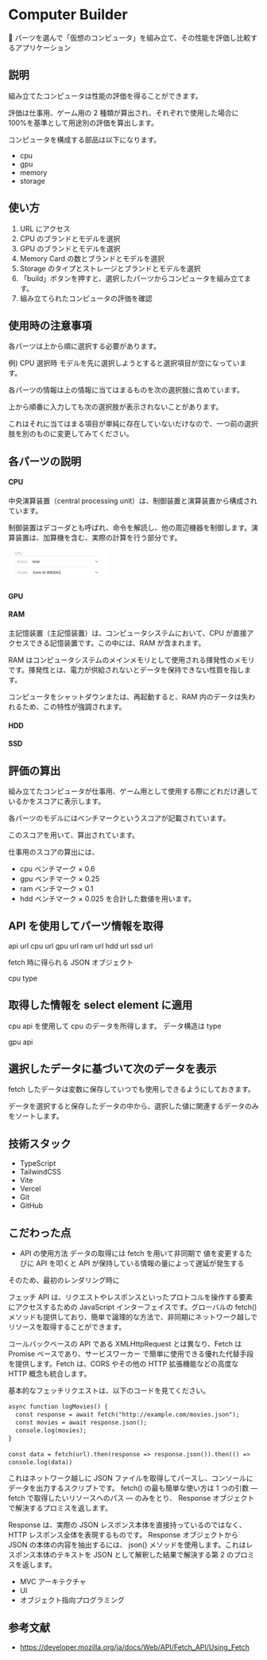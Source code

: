 
# Computer Builder

🤩 パーツを選んで「仮想のコンピュータ」を組み立て、その性能を評価し比較するアプリケーション

## 説明

組み立てたコンピュータは性能の評価を得ることができます。

評価は仕事用、ゲーム用の 2 種類が算出され、それぞれで使用した場合に 100%を基準として用途別の評価を算出します。

コンピュータを構成する部品は以下になります。

- cpu
- gpu
- memory
- storage

## 使い方

1. URL にアクセス
2. CPU のブランドとモデルを選択
3. GPU のブランドとモデルを選択
4. Memory Card の数とブランドとモデルを選択
5. Storage のタイプとストレージとブランドとモデルを選択
6. 「build」ボタンを押すと、選択したパーツからコンピュータを組み立てます。
7. 組み立てられたコンピュータの評価を確認

## 使用時の注意事項

各パーツは上から順に選択する必要があります。

例) CPU 選択時
モデルを先に選択しようとすると選択項目が空になっています。

各パーツの情報は上の情報に当てはまるものを次の選択肢に含めています。

上から順番に入力しても次の選択肢が表示されないことがあります。

これはそれに当てはまる項目が単純に存在していないだけなので、一つ前の選択肢を別のものに変更してみてください。

## 各パーツの説明

#### CPU

中央演算装置（central processing unit）は、制御装置と演算装置から構成されています。

制御装置はデコーダとも呼ばれ、命令を解読し、他の周辺機器を制御します。演算装置は、加算機を含む、実際の計算を行う部分です。

<img src="https://github.com/daxchx/computer-builder/blob/images/cpu.jpg" width="200" height="auto" />

#### GPU

#### RAM

主記憶装置（主記憶装置）は、コンピュータシステムにおいて、CPU が直接アクセスできる記憶装置です。この中には、RAM が含まれます。

RAM はコンピュータシステムのメインメモリとして使用される揮発性のメモリです。揮発性とは、電力が供給されないとデータを保持できない性質を指します。

コンピュータをシャットダウンまたは、再起動すると、RAM 内のデータは失われるため、この特性が強調されます。

#### HDD

#### SSD

## 評価の算出

組み立てたコンピュータが仕事用、ゲーム用として使用する際にどれだけ適しているかをスコアに表示します。

各パーツのモデルにはベンチマークというスコアが記載されています。

このスコアを用いて、算出されています。

仕事用のスコアの算出には、

- cpu ベンチマーク × 0.6
- gpu ベンチマーク × 0.25
- ram ベンチマーク × 0.1
- hdd ベンチマーク × 0.025
  を合計した数値を用います。

## API を使用してパーツ情報を取得

api url
cpu url
gpu url
ram url
hdd url
ssd url

fetch 時に得られる JSON オブジェクト

cpu
type

## 取得した情報を select element に適用

cpu
api を使用して cpu のデータを所得します。
データ構造は
type

gpu
api

## 選択したデータに基づいて次のデータを表示

fetch したデータは変数に保存していつでも使用しできるようにしておきます。

データを選択すると保存したデータの中から、選択した値に関連するデータのみをソートします。

## 技術スタック

- TypeScript
- TailwindCSS
- Vite
- Vercel
- Git
- GitHub

## こだわった点

- API の使用方法
  データの取得には fetch を用いて非同期で
  値を変更するたびに API を叩くと API が保持している情報の量によって遅延が発生する

そのため、最初のレンダリング時に

フェッチ API は、リクエストやレスポンスといったプロトコルを操作する要素にアクセスするための JavaScript インターフェイスです。グローバルの fetch() メソッドも提供しており、簡単で論理的な方法で、非同期にネットワーク越しでリソースを取得することができます。

コールバックベースの API である XMLHttpRequest とは異なり、Fetch は Promise ベースであり、サービスワーカー で簡単に使用できる優れた代替手段を提供します。Fetch は、CORS やその他の HTTP 拡張機能などの高度な HTTP 概念も統合します。

基本的なフェッチリクエストは、以下のコードを見てください。

```
async function logMovies() {
  const response = await fetch("http://example.com/movies.json");
  const movies = await response.json();
  console.log(movies);
}

const data = fetch(url).then(response => response.json()).then(() => console.log(data))
```

これはネットワーク越しに JSON ファイルを取得してパースし、コンソールにデータを出力するスクリプトです。 fetch() の最も簡単な使い方は 1 つの引数 — fetch で取得したいリソースへのパス — のみをとり、 Response オブジェクトで解決するプロミスを返します。

Response は、実際の JSON レスポンス本体を直接持っているのではなく、 HTTP レスポンス全体を表現するものです。 Response オブジェクトから JSON の本体の内容を抽出するには、 json() メソッドを使用します。これはレスポンス本体のテキストを JSON として解釈した結果で解決する第 2 のプロミスを返します。

- MVC アーキテクチャ
- UI
- オブジェクト指向プログラミング

## 参考文献

- https://developer.mozilla.org/ja/docs/Web/API/Fetch_API/Using_Fetch
